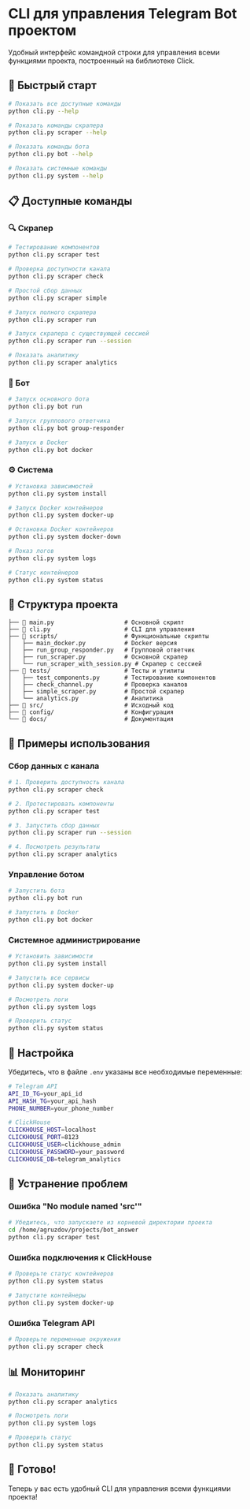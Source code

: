 # CLI для управления Telegram Bot проектом

Удобный интерфейс командной строки для управления всеми функциями проекта, построенный на библиотеке Click.

## 🚀 Быстрый старт

```bash
# Показать все доступные команды
python cli.py --help

# Показать команды скрапера
python cli.py scraper --help

# Показать команды бота
python cli.py bot --help

# Показать системные команды
python cli.py system --help
```

## 📋 Доступные команды

### 🔍 Скрапер

```bash
# Тестирование компонентов
python cli.py scraper test

# Проверка доступности канала
python cli.py scraper check

# Простой сбор данных
python cli.py scraper simple

# Запуск полного скрапера
python cli.py scraper run

# Запуск скрапера с существующей сессией
python cli.py scraper run --session

# Показать аналитику
python cli.py scraper analytics
```

### 🤖 Бот

```bash
# Запуск основного бота
python cli.py bot run

# Запуск группового ответчика
python cli.py bot group-responder

# Запуск в Docker
python cli.py bot docker
```

### ⚙️ Система

```bash
# Установка зависимостей
python cli.py system install

# Запуск Docker контейнеров
python cli.py system docker-up

# Остановка Docker контейнеров
python cli.py system docker-down

# Показ логов
python cli.py system logs

# Статус контейнеров
python cli.py system status
```

## 📁 Структура проекта

```
├── 📄 main.py                    # Основной скрипт
├── 📄 cli.py                     # CLI для управления
├── 📂 scripts/                   # Функциональные скрипты
│   ├── main_docker.py           # Docker версия
│   ├── run_group_responder.py   # Групповой ответчик
│   ├── run_scraper.py           # Основной скрапер
│   └── run_scraper_with_session.py # Скрапер с сессией
├── 📂 tests/                     # Тесты и утилиты
│   ├── test_components.py       # Тестирование компонентов
│   ├── check_channel.py         # Проверка каналов
│   ├── simple_scraper.py        # Простой скрапер
│   └── analytics.py             # Аналитика
├── 📂 src/                       # Исходный код
├── 📂 config/                    # Конфигурация
└── 📂 docs/                      # Документация
```

## 🎯 Примеры использования

### Сбор данных с канала

```bash
# 1. Проверить доступность канала
python cli.py scraper check

# 2. Протестировать компоненты
python cli.py scraper test

# 3. Запустить сбор данных
python cli.py scraper run --session

# 4. Посмотреть результаты
python cli.py scraper analytics
```

### Управление ботом

```bash
# Запустить бота
python cli.py bot run

# Запустить в Docker
python cli.py bot docker
```

### Системное администрирование

```bash
# Установить зависимости
python cli.py system install

# Запустить все сервисы
python cli.py system docker-up

# Посмотреть логи
python cli.py system logs

# Проверить статус
python cli.py system status
```

## 🔧 Настройка

Убедитесь, что в файле `.env` указаны все необходимые переменные:

```bash
# Telegram API
API_ID_TG=your_api_id
API_HASH_TG=your_api_hash
PHONE_NUMBER=your_phone_number

# ClickHouse
CLICKHOUSE_HOST=localhost
CLICKHOUSE_PORT=8123
CLICKHOUSE_USER=clickhouse_admin
CLICKHOUSE_PASSWORD=your_password
CLICKHOUSE_DB=telegram_analytics
```

## 🐛 Устранение проблем

### Ошибка "No module named 'src'"
```bash
# Убедитесь, что запускаете из корневой директории проекта
cd /home/agruzdov/projects/bot_answer
python cli.py scraper test
```

### Ошибка подключения к ClickHouse
```bash
# Проверьте статус контейнеров
python cli.py system status

# Запустите контейнеры
python cli.py system docker-up
```

### Ошибка Telegram API
```bash
# Проверьте переменные окружения
python cli.py scraper check
```

## 📊 Мониторинг

```bash
# Показать аналитику
python cli.py scraper analytics

# Посмотреть логи
python cli.py system logs

# Проверить статус
python cli.py system status
```

## 🎉 Готово!

Теперь у вас есть удобный CLI для управления всеми функциями проекта!

